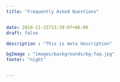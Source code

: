 ```yaml
---
title: "Frequently Asked Questions"


date: 2019-11-25T13:39:07+06:00
draft: false

description : "This is meta description"

bgImage : "images/backgrounds/bg-faq.jpg"
footer: "night"


---
```


